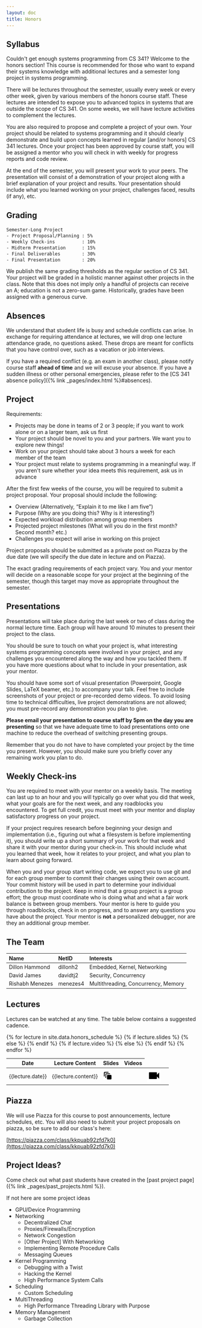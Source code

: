 ```yaml
---
layout: doc
title: Honors
---
```


## Syllabus

Couldn't get enough systems programming from CS 341? Welcome to the honors section! This course is recommended for those who want to expand their systems knowledge with additional lectures and a semester long project in systems programming.

There will be lectures throughout the semester, usually every week or every other week, given by various members of the honors course staff. These lectures are intended to expose you to advanced topics in systems that are outside the scope of CS 341. On some weeks, we will have lecture activities to complement the lectures.

You are also required to propose and complete a project of your own. Your project should be related to systems programming and it should clearly demonstrate and build upon concepts learned in regular [and/or honors] CS 341 lectures. Once your project has been approved by course staff, you will be assigned a mentor who you will check in with weekly for progress reports and code review.

At the end of the semester, you will present your work to your peers. The presentation will consist of a demonstration of your project along with a brief explanation of your project and results. Your presentation should include what you learned working on your project, challenges faced, results (if any), etc.

## Grading
```
Semester-Long Project
- Project Proposal/Planning : 5%
- Weekly Check-ins          : 10%
- Midterm Presentation      : 15%
- Final Deliverables        : 30%
- Final Presentation        : 20%
```

We publish the same grading thresholds as the regular section of CS 341. Your project will be graded in a holistic manner against other projects in the class. Note that this does not imply only a handful of projects can receive an A; education is not a zero-sum game. Historically, grades have been assigned with a generous curve.

## Absences

We understand that student life is busy and schedule conflicts can arise. In exchange for requiring attendance at lectures, we will drop one lecture attendance grade, no questions asked. These drops are meant for conflicts that you have control over, such as a vacation or job interviews.

If you have a required conflict (e.g. an exam in another class), please notify course staff **ahead of time** and we will excuse your absence. If you have a sudden illness or other personal emergencies, please refer to the [CS 341 absence policy]({% link _pages/index.html %}#absences).

## Project

Requirements:

* Projects may be done in teams of 2 or 3 people; if you want to work alone or on a larger team, ask us first
* Your project should be novel to you and your partners. We want you to explore new things!
* Work on your project should take about 3 hours a week for each member of the team
* Your project must relate to systems programming in a meaningful way. If you aren't sure whether your idea meets this requirement, ask us in advance

After the first few weeks of the course, you will be required to submit a project proposal. Your proposal should include the following:

* Overview (Alternatively, “Explain it to me like I am five”)
* Purpose (Why are you doing this? Why is it interesting?)
* Expected workload distribution among group members
* Projected project milestones (What will you do in the first month? Second month? etc.)
* Challenges you expect will arise in working on this project

Project proposals should be submitted as a private post on Piazza by the due date (we will specify the due date in lecture and on Piazza).

The exact grading requirements of each project vary. You and your mentor will decide on a reasonable scope for your project at the beginning of the semester, though this target may move as appropriate throughout the semester.

## Presentations

Presentations will take place during the last week or two of class during the normal lecture time. Each group will have around 10 minutes to present their project to the class.

You should be sure to touch on what your project is, what interesting systems programming concepts were involved in your project, and any challenges you encountered along the way and how you tackled them. If you have more questions about what to include in your presentation, ask your mentor.

You should have some sort of visual presentation (Powerpoint, Google Slides, LaTeX beamer, etc.) to accompany your talk. Feel free to include screenshots of your project or pre-recorded demo videos. To avoid losing time to technical difficulties, live project demonstrations are not allowed; you must pre-record any demonstration you plan to give.

**Please email your presentation to course staff by 5pm on the day you are presenting** so that we have adequate time to load presentations onto one machine to reduce the overhead of switching presenting groups.

Remember that you do not have to have completed your project by the time you present. However, you should make sure you briefly cover any remaining work you plan to do.

## Weekly Check-ins

You are required to meet with your mentor on a weekly basis. The meeting can last up to an hour and you will typically go over what you did that week, what your goals are for the next week, and any roadblocks you encountered. To get full credit, you must meet with your mentor and display satisfactory progress on your project.

If your project requires research before beginning your design and implementation (i.e., figuring out what a filesystem is before implementing it), you should write up a short summary of your work for that week and share it with your mentor during your check-in. This should include what you learned that week, how it relates to your project, and what you plan to learn about going forward.

When you and your group start writing code, we expect you to use git and for each group member to commit their changes using their own account. Your commit history will be used in part to determine your individual contribution to the project. Keep in mind that a group project is a group effort; the group must coordinate who is doing what and what a fair work balance is between group members. Your mentor is here to guide you through roadblocks, check in on progress, and to answer any questions you have about the project. Your mentor is **not** a personalized debugger, nor are they an additional group member.

## The Team

| Name | NetID | Interests |
|:-----|:------|:----------|
| Dillon Hammond | dillonh2 | Embedded, Kernel, Networking |
| David James | davidtj2 | Security, Concurrency |
| Rishabh Menezes | menezes4 | Multithreading, Concurrency, Memory |

## Lectures

Lectures can be watched at any time. The table below contains a suggested cadence.

<!-- Desktop Table -->
<table width = "100%" class="table">
  <thead>
	<tr>
	  <th>Date</th>
	  <th>Lecture Content</th>
	  <th>Slides</th>
	  <th>Videos</th>
	</tr>
  </thead>
  <tbody>
{% for lecture in site.data.honors_schedule %}
  <tr>
	<td scope="row">{{lecture.date}}</td>
	<td>{{lecture.content}}</td>
	{% if lecture.slides %}
	<td><a href="{{lecture.slides}}"><img src="./images/lab-icons/animation.png" alt='Slides'></a></td>
	{% else %}
	<td>
	</td>
	{% endif %}
	{% if lecture.video %}
	<td><a href="{{lecture.video}}"><img src="./images/lab-icons/video.png" alt='Video'></a></td>
	{% else %}
	<td>
	</td>
	{% endif %}
  </tr>
{% endfor %}
  </tbody>
</table>

## Piazza

We will use Piazza for this course to post announcements, lecture schedules, etc. You will also need to submit your project proposals on piazza, so be sure to add our class's here:

[https://piazza.com/class/kkpuab92zfd7k0](https://piazza.com/class/kkpuab92zfd7k0)

## Project Ideas?

Come check out what past students have created in the [past project page]({% link _pages/past_projects.html %}).

If not here are some project ideas

* GPU/Device Programming
* Networking
    * Decentralized Chat
    * Proxies/Firewalls/Encryption
    * Network Congestion
    * [Other Project] With Networking
    * Implementing Remote Procedure Calls
    * Messaging Queues
* Kernel Programming
    * Debugging with a Twist
    * Hacking the Kernel
    * High Performance System Calls
* Scheduling
    * Custom Scheduling
* MultiThreading
    * High Performance Threading Library with Purpose
* Memory Management
    * Garbage Collection
